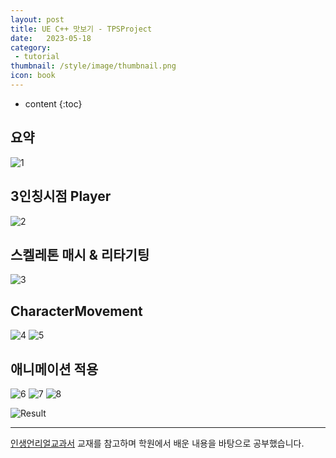 ```yaml
---
layout: post
title: UE C++ 맛보기 - TPSProject
date:   2023-05-18
category: 
 - tutorial
thumbnail: /style/image/thumbnail.png
icon: book
---
```


* content
{:toc}

## 요약


![1](https://github.com/ssonsonya/ssonsonya.github.io/assets/116151781/c524f6c7-fee9-4de5-aa50-93a5ece50ed3)


## 3인칭시점 Player


![2](https://github.com/ssonsonya/ssonsonya.github.io/assets/116151781/fb6d11ef-625a-4af7-8952-1ed467923364)  


## 스켈레톤 매시 & 리타기팅


![3](https://github.com/ssonsonya/ssonsonya.github.io/assets/116151781/94a0e837-5c87-4457-a017-84b54132f7fa)  


## CharacterMovement


![4](https://github.com/ssonsonya/ssonsonya.github.io/assets/116151781/623a5bef-f021-4cf6-b6fb-619247501c8f)
![5](https://github.com/ssonsonya/ssonsonya.github.io/assets/116151781/feab19e2-8a7c-489f-bd61-0169d8fb8c0b)  


## 애니메이션 적용


![6](https://github.com/ssonsonya/ssonsonya.github.io/assets/116151781/12ec6c61-9d55-4ae1-b442-8b1ccf12e5ba)
![7](https://github.com/ssonsonya/ssonsonya.github.io/assets/116151781/68cffb01-c4d9-4d06-abf1-9bf87c966125)
![8](https://github.com/ssonsonya/ssonsonya.github.io/assets/116151781/d648af51-fdf6-4f27-8f3c-3cc1af3c6801)  


![Result](https://github.com/ssonsonya/ssonsonya.github.io/assets/116151781/0d65566a-c7c1-4835-ba59-9f565e1e3876)  
  
***
[인생언리얼교과서](https://product.kyobobook.co.kr/detail/S000061425411) 교재를 참고하며 학원에서 배운 내용을 바탕으로 공부했습니다.  
  
